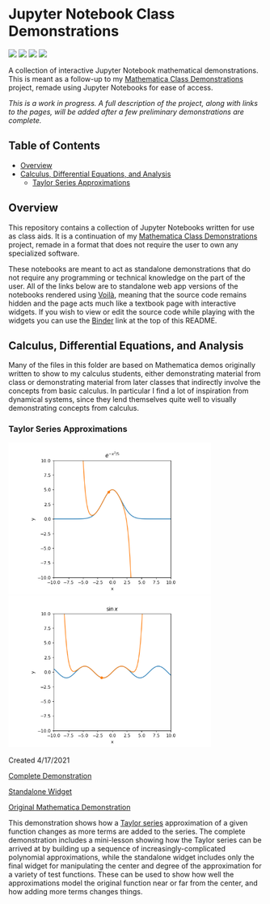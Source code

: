 # Jupyter Notebook Class Demonstrations

<a href="https://mybinder.org/v2/gh/adam-rumpf/jupyter-class-demonstrations/HEAD"><img src="https://mybinder.org/badge_logo.svg"/></a> <a href="https://github.com/adam-rumpf/jupyter-class-demonstrations/search?l=jupyter-notebook"><img src="https://img.shields.io/badge/language-jupyter_notebook-blue?logo=jupyter&logoColor=white"/></a> <a href="https://github.com/adam-rumpf/jupyter-class-demonstrations/blob/main/LICENSE"><img src="https://img.shields.io/badge/license-MIT-green"/></a> <a href="https://github.com/adam-rumpf/jupyter-class-demonstrations/commits/main"><img src="https://img.shields.io/maintenance/yes/2021"/></a>

A collection of interactive Jupyter Notebook mathematical demonstrations. This is meant as a follow-up to my [Mathematica Class Demonstrations](https://github.com/adam-rumpf/mathematica-class-demonstrations) project, remade using Jupyter Notebooks for ease of access.

_This is a work in progress. A full description of the project, along with links to the pages, will be added after a few preliminary demonstrations are complete._

## Table of Contents

* [Overview](#overview)
* [Calculus, Differential Equations, and Analysis](#calculus-differential-equations-and-analysis)
  * [Taylor Series Approximations](#taylor-series-approximations)

## Overview

This repository contains a collection of Jupyter Notebooks written for use as class aids. It is a continuation of my [Mathematica Class Demonstrations](https://github.com/adam-rumpf/mathematica-class-demonstrations) project, remade in a format that does not require the user to own any specialized software.

These notebooks are meant to act as standalone demonstrations that do not require any programming or technical knowledge on the part of the user. All of the links below are to standalone web app versions of the notebooks rendered using [Voilà](https://github.com/voila-dashboards/voila), meaning that the source code remains hidden and the page acts much like a textbook page with interactive widgets. If you wish to view or edit the source code while playing with the widgets you can use the [Binder](https://mybinder.org/) link at the top of this README.

## Calculus, Differential Equations, and Analysis

Many of the files in this folder are based on Mathematica demos originally written to show to my calculus students, either demonstrating material from class or demonstrating material from later classes that indirectly involve the concepts from basic calculus. In particular I find a lot of inspiration from dynamical systems, since they lend themselves quite well to visually demonstrating concepts from calculus.

### Taylor Series Approximations

<img src="img/taylor-series-bell.png" height="300"/> <img src="img/taylor-series-sine.png" height="300"/>

Created 4/17/2021

[Complete Demonstration](https://mybinder.org/v2/gh/adam-rumpf/jupyter-class-demonstrations/HEAD?urlpath=voila%2Frender%2Fcalc-diffeq-analysis%2Ftaylor-series.ipynb)

[Standalone Widget](https://mybinder.org/v2/gh/adam-rumpf/jupyter-class-demonstrations/HEAD?urlpath=voila%2Frender%2Fcalc-diffeq-analysis%2Ftaylor-series-standalone.ipynb)

[Original Mathematica Demonstration](https://github.com/adam-rumpf/mathematica-class-demonstrations#taylor-and-fourier-series-approximations)

This demonstration shows how a [Taylor series](https://en.wikipedia.org/wiki/Taylor_series) approximation of a given function changes as more terms are added to the series. The complete demonstration includes a mini-lesson showing how the Taylor series can be arrived at by building up a sequence of increasingly-complicated polynomial approximations, while the standalone widget includes only the final widget for manipulating the center and degree of the approximation for a variety of test functions. These can be used to show how well the approximations model the original function near or far from the center, and how adding more terms changes things.
